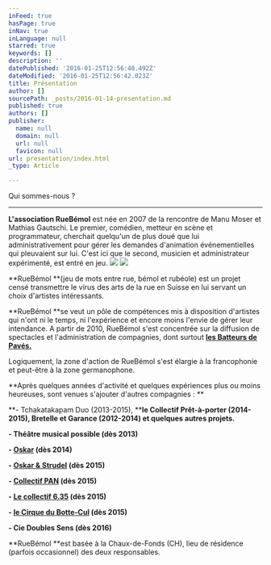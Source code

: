 ```yaml
---
inFeed: true
hasPage: true
inNav: true
inLanguage: null
starred: true
keywords: []
description: ''
datePublished: '2016-01-25T12:56:48.492Z'
dateModified: '2016-01-25T12:56:42.023Z'
title: Présentation
author: []
sourcePath: _posts/2016-01-14-presentation.md
published: true
authors: []
publisher:
  name: null
  domain: null
  url: null
  favicon: null
url: presentation/index.html
_type: Article

---
```

Qui sommes-nous ?

****

**L'association RueBémol** est née en 2007 de la rencontre de Manu Moser et Mathias Gautschi. Le premier, comédien, metteur en scène et programmateur, cherchait quelqu'un de plus doué que lui administrativement pour gérer les demandes d'animation événementielles qui pleuvaient sur lui. C'est ici que le second, musicien et administrateur expérimenté, est entré en jeu.
![](https://the-grid-user-content.s3-us-west-2.amazonaws.com/3b7a3742-8bce-42f5-8956-953c804f76fd.png)
![](https://the-grid-user-content.s3-us-west-2.amazonaws.com/fdc29f08-604d-4696-8ebe-ae27d5edc824.jpg)

**RueBémol **(jeu de mots entre rue, bémol et rubéole) est un projet censé transmettre le virus des arts de la rue en Suisse en lui servant un choix d'artistes intéressants. 

**RueBémol **se veut un pôle de compétences mis à disposition d'artistes qui n'ont ni le temps, ni l'expérience et encore moins l'envie de gérer leur intendance. A partir de 2010, RueBémol s'est concentrée sur la diffusion de spectacles et l'administration de compagnies, dont surtout **[les Batteurs de Pavés.][0]**

Logiquement, la zone d'action de RueBémol s'est élargie à la francophonie et peut-être à la zone germanophone.

**Après quelques années d'activité et quelques expériences plus ou moins heureuses, sont venues s'ajouter d'autres compagnies : **

**- Tchakatakapam Duo (2013-2015), ****le Collectif Prêt-à-porter (2014-2015), Bretelle et Garance (2012-2014) et quelques autres projets.**

**- Théâtre musical possible (dès 2013)**

**- [Oskar][1] (dès 2014)**

**- [Oskar & Strudel][2] (dès 2015)**

**- [Collectif PAN][3] (dès 2015)**

**- [Le collectif 6.35][4] (dès 2015)**

**- [le Cirque du Botte-Cul][5] (dès 2015)**

**- Cie Doubles Sens (dès 2016)**

**RueBémol **est basée à la Chaux-de-Fonds (CH), lieu de résidence (parfois occasionnel) des deux responsables. 

[0]: http://www.batteursdepaves.com/
[1]: http://www.tomoskar.com/
[2]: http://www.oskarstrudel.com/
[3]: http://www.kinopan.com/
[4]: http://www.collectif635.eu/
[5]: http://sourdeoreille.org/le-cirque-du-botte-cul/?lang=fr